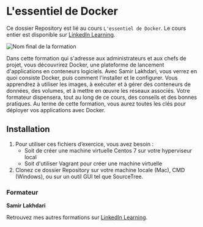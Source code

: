 # L'essentiel de Docker

Ce dossier Repository est lié au cours `L'essentiel de Docker`. Le cours entier est disponible sur [LinkedIn Learning][lil-course-url]. 

![Nom final de la formation][lil-thumbnail-url] 

Dans cette formation qui s'adresse aux administrateurs et aux chefs de projet, vous découvrirez Docker, une plateforme de lancement d'applications en conteneurs logiciels. Avec Samir Lakhdari, vous verrez en quoi consiste Docker, puis comment l'installer et le configurer. Vous apprendrez à utiliser les images, à exécuter et à gérer des conteneurs de données, des volumes, et à mettre en œuvre les réseaux associés. Votre formateur dispensera, tout au long de ce cours, des conseils et des bonnes pratiques. Au terme de cette formation, vous aurez toutes les clés pour déployer vos applications avec Docker.

## Installation

1. Pour utiliser ces fichiers d’exercice, vous avez besoin : 
   - Soit de créer une machine virtuelle Centos 7 sur votre hyperviseur local
   - Soit d'utiliser Vagrant pour créer une machine virtuelle 
2. Clonez ce dossier Repository sur votre machine locale (Mac), CMD (Windows), ou sur un outil GUI tel que SourceTree. 

### Formateur

**Samir Lakhdari** 

 Retrouvez mes autres formations sur [LinkedIn Learning][lil-URL-trainer].

[0]: # (Replace these placeholder URLs with actual course URLs)
[lil-course-url]: https://www.linkedin.com/learning/l-essentiel-de-docker/
[lil-thumbnail-url]: https://media.licdn.com/dms/image/D560DAQH4sy3jxZLQIg/learning-public-crop_675_1200/0/1681459196100?e=2147483647&v=beta&t=vLr8JC7JYO9i1VuW3llYazQBWLlNc7P2cjKM9IGNQNM
[lil-URL-trainer]: https://www.linkedin.com/learning/instructors/samir-lakhdari

[1]: # (End of FR-Instruction ###############################################################################################)
